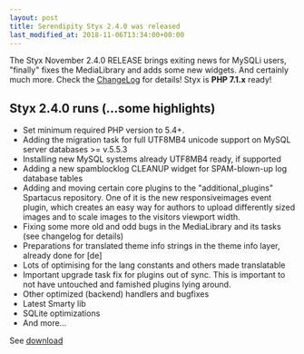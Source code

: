 ```yaml
---
layout: post
title: Serendipity Styx 2.4.0 was released
last_modified_at: 2018-11-06T13:34:00+00:00
---
```


The Styx November 2.4.0 RELEASE brings exiting news for MySQLi users, "finally" fixes the MediaLibrary and adds some new widgets. And certainly much more. Check the [ChangeLog](https://github.com/ophian/styx/blob/2.4.0/docs/NEWS) for details!
Styx is **PHP 7.1.x** ready!

## Styx 2.4.0 runs (...some highlights)

  - Set minimum required PHP version to 5.4+.
  - Adding the migration task for full UTF8MB4 unicode support on MySQL server databases >= v.5.5.3
  - Installing new MySQL systems already UTF8MB4 ready, if supported
  - Adding a new spamblocklog CLEANUP widget for SPAM-blown-up log database tables
  - Adding and moving certain core plugins to the "additional_plugins" Spartacus repository. One of it is the new responsiveimages event plugin, which creates an easy way for authors to upload differently sized images and to scale images to the visitors viewport width.
  - Fixing some more old and odd bugs in the MediaLibrary and its tasks (see changelog for details)
  - Preparations for translated theme info strings in the theme info layer, already done for [de]
  - Lots of optimising for the lang constants and others made translatable
  - Important upgrade task fix for plugins out of sync. This is important to not have untouched and famished plugins lying around.
  - Other optimized (backend) handlers and bugfixes
  - Latest Smarty lib
  - SQLite optimizations
  - And more...

See [download](https://github.com/ophian/styx/releases/tag/2.4.0)